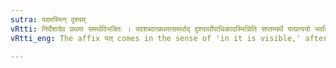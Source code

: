 ```yaml
---
sutra: पदमस्मिन् दृश्यम्
vRtti: निर्देशादेव प्रथमा समर्थविभक्तिः । पदशब्दात्प्रथमासमर्थाद् दृश्यार्थोपाधिकादस्मिन्निति सप्तम्यर्थे यत्प्रत्ययो भवति ॥
vRtti_eng: The affix यत् comes in the sense of 'in it is visible,' after the word '_pada_,' being in the first case in construction.

---
```


